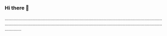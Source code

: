 ### Hi there 👋

.....................................................................................................................................................................................................................................................................